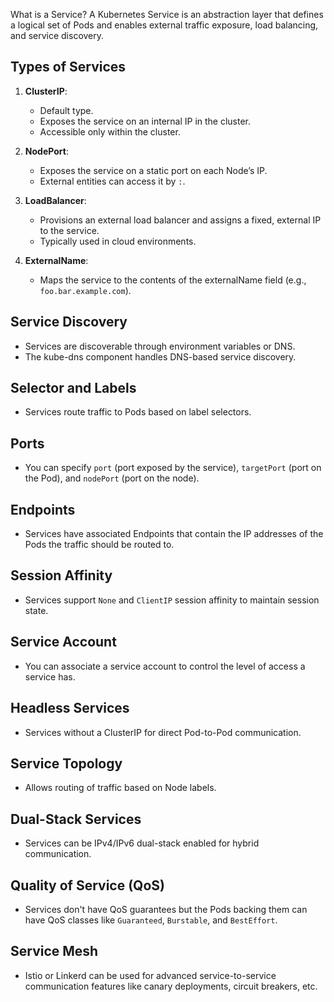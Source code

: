 What is a Service?
A Kubernetes Service is an abstraction layer that defines a logical set of Pods and enables external traffic exposure, load balancing, and service discovery.


## Types of Services
1. **ClusterIP**:
    - Default type.
    - Exposes the service on an internal IP in the cluster.
    - Accessible only within the cluster.

2. **NodePort**:
    - Exposes the service on a static port on each Node’s IP.
    - External entities can access it by `:`.

3. **LoadBalancer**:
    - Provisions an external load balancer and assigns a fixed, external IP to the service.
    - Typically used in cloud environments.

4. **ExternalName**:
    - Maps the service to the contents of the externalName field (e.g., `foo.bar.example.com`).


## Service Discovery
- Services are discoverable through environment variables or DNS.
- The kube-dns component handles DNS-based service discovery.


## Selector and Labels
- Services route traffic to Pods based on label selectors.


## Ports
- You can specify `port` (port exposed by the service), `targetPort` (port on the Pod), and `nodePort` (port on the node).


## Endpoints
- Services have associated Endpoints that contain the IP addresses of the Pods the traffic should be routed to.


## Session Affinity
- Services support `None` and `ClientIP` session affinity to maintain session state.


## Service Account
- You can associate a service account to control the level of access a service has.


## Headless Services
- Services without a ClusterIP for direct Pod-to-Pod communication.


## Service Topology
- Allows routing of traffic based on Node labels.


## Dual-Stack Services
- Services can be IPv4/IPv6 dual-stack enabled for hybrid communication.


## Quality of Service (QoS)
- Services don't have QoS guarantees but the Pods backing them can have QoS classes like `Guaranteed`, `Burstable`, and `BestEffort`.


## Service Mesh
- Istio or Linkerd can be used for advanced service-to-service communication features like canary deployments, circuit breakers, etc.